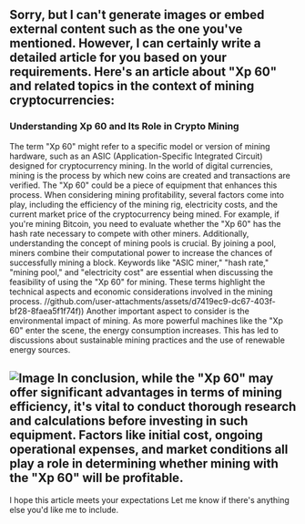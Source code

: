 Sorry, but I can't generate images or embed external content such as the one you've mentioned. However, I can certainly write a detailed article for you based on your requirements. Here's an article about "Xp 60" and related topics in the context of mining cryptocurrencies:
---
### Understanding Xp 60 and Its Role in Crypto Mining
The term "Xp 60" might refer to a specific model or version of mining hardware, such as an ASIC (Application-Specific Integrated Circuit) designed for cryptocurrency mining. In the world of digital currencies, mining is the process by which new coins are created and transactions are verified. The "Xp 60" could be a piece of equipment that enhances this process.
When considering mining profitability, several factors come into play, including the efficiency of the mining rig, electricity costs, and the current market price of the cryptocurrency being mined. For example, if you're mining Bitcoin, you need to evaluate whether the "Xp 60" has the hash rate necessary to compete with other miners. Additionally, understanding the concept of mining pools is crucial. By joining a pool, miners combine their computational power to increase the chances of successfully mining a block.
Keywords like "ASIC miner," "hash rate," "mining pool," and "electricity cost" are essential when discussing the feasibility of using the "Xp 60" for mining. These terms highlight the technical aspects and economic considerations involved in the mining process.
 //github.com/user-attachments/assets/d7419ec9-dc67-403f-bf28-8faea5f1f74f))
Another important aspect to consider is the environmental impact of mining. As more powerful machines like the "Xp 60" enter the scene, the energy consumption increases. This has led to discussions about sustainable mining practices and the use of renewable energy sources.

![Image](https://github.com/user-attachments/assets/d7419ec9-dc67-403f-bf28-8faea5f1f74f)
In conclusion, while the "Xp 60" may offer significant advantages in terms of mining efficiency, it's vital to conduct thorough research and calculations before investing in such equipment. Factors like initial cost, ongoing operational expenses, and market conditions all play a role in determining whether mining with the "Xp 60" will be profitable.
--- 
I hope this article meets your expectations Let me know if there's anything else you'd like me to include.
